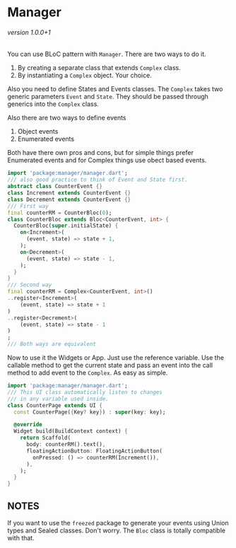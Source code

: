 # Manager 

###### version 1.0.0+1

You can use BLoC pattern with `Manager`.
There are two ways to do it.
1. By creating a separate class that extends `Complex` class.
2. By instantiating a `Complex` object.
Your choice.

Also you need to define States and Events classes. The `Complex` takes two generic parameters `Event` and `State`. They should be passed through generics into the `Complex` class.

Also there are two ways to define events
1. Object events
2. Enumerated events

Both have there own pros and cons, but for simple things prefer Enumerated events and for Complex things use obect based events.

```dart
import 'package:manager/manager.dart';
/// also good practice to think of Event and State first.
abstract class CounterEvent {}
class Increment extends CounterEvent {}
class Decrement extends CounterEvent {}
/// First way
final counterRM = CounterBloc(0);
class CounterBloc extends Bloc<CounterEvent, int> {
  CounterBloc(super.initialState) {
    on<Increment>(
      (event, state) => state + 1,
    );
    on<Decrement>(
      (event, state) => state - 1,
    );
  }
}
/// Second way
final counterRM = Complex<CounterEvent, int>()
..register<Increment>(
	(event, state) => state + 1
)
..register<Decrement>(
	(event, state) => state - 1
)
;
/// Both ways are equivalent
```
Now to use it the Widgets or App. Just use the reference variable. Use the callable method to get the current state and pass an event into the call method to add event to the `Complex`. As easy as simple.

```dart
import 'package:manager/manager.dart';
/// This UI class automatically listen to changes
/// in any variable used inside.
class CounterPage extends UI {
  const CounterPage({Key? key}) : super(key: key);

  @override
  Widget build(BuildContext context) {
    return Scaffold(
      body: counterRM().text(),
      floatingActionButton: FloatingActionButton(
        onPressed: () => counterRM(Increment()),
      ),
    );
  }
}
```
## NOTES
If you want to use the `freezed` package to generate your events using Union types and Sealed classes. Don't worry. The `Bloc` class is totally compatible with that.


